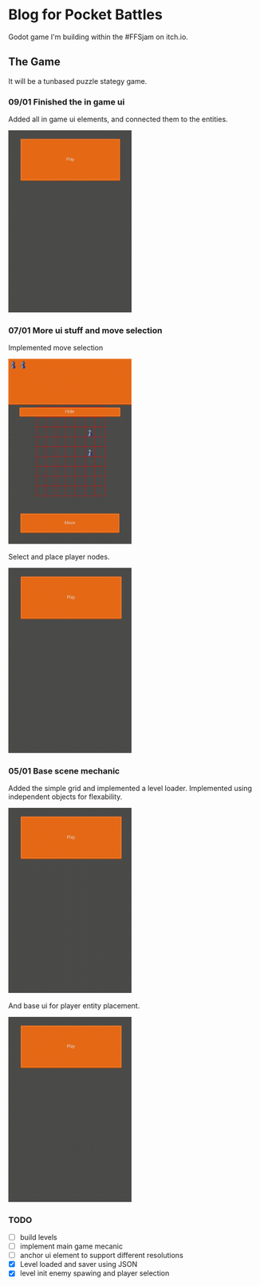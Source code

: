 # Blog for Pocket Battles

Godot game I'm building within the \#FFSjam on itch.io.

## The Game

It will be a tunbased puzzle stategy game.

### 09/01 Finished the in game ui

Added all in game ui elements, and connected them to the entities.

<img src="blog/pocket_battles5.gif" width="49%">

### 07/01 More ui stuff and move selection

Implemented move selection

<img src="blog/pocket_battles4.gif" width="49%">

Select and place player nodes.

<img src="blog/pocket_battles3.gif" width="49%">

### 05/01 Base scene mechanic

Added the simple grid and implemented a level loader.
Implemented using independent objects for flexability.

<img src="blog/pocket_battles_1.gif" width="49%">

And base ui for player entity placement.

<img src="blog/pocket_battles2.gif" width="49%">



### TODO

- [ ] build levels
- [ ] implement main game mecanic
- [ ] anchor ui element to support different resolutions
- [x] Level loaded and saver using JSON 
- [x] level init enemy spawing and player selection
